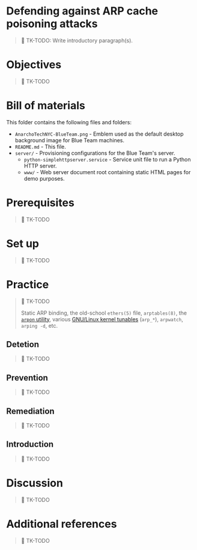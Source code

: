 # Defending against ARP cache poisoning attacks

> :construction: TK-TODO: Write introductory paragraph(s).

# Objectives

> :construction: TK-TODO

# Bill of materials

This folder contains the following files and folders:

* `AnarchoTechNYC-BlueTeam.png` - Emblem used as the default desktop background image for Blue Team machines.
* `README.md` - This file.
* `server/` - Provisioning configurations for the Blue Team's server.
    * `python-simplehttpserver.service` - Service unit file to run a Python HTTP server.
    * `www/` - Web server document root containing static HTML pages for demo purposes.

# Prerequisites

> :construction: TK-TODO

# Set up

> :construction: TK-TODO

# Practice

> :construction: TK-TODO
>
> Static ARP binding, the old-school `ethers(5)` file, `arptables(8)`, the [`arpon` utility](https://en.wikipedia.org/wiki/ArpON), various [GNU/Linux kernel tunables](https://www.kernel.org/doc/Documentation/networking/ip-sysctl.txt) (`arp_*`), `arpwatch`, `arping -d`, etc.

## Detetion

> :construction: TK-TODO

## Prevention

> :construction: TK-TODO

## Remediation

> :construction: TK-TODO

## Introduction

> :construction: TK-TODO

# Discussion

> :construction: TK-TODO

# Additional references

> :construction: TK-TODO
